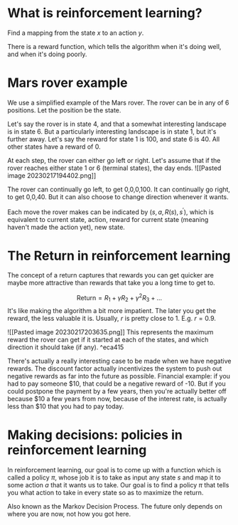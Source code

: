# What is reinforcement learning?
Find a mapping from the state $x$ to an action $y$. 

There is a reward function, which tells the algorithm when it's doing well, and when it's doing poorly. 

# Mars rover example
We use a simplified example of the Mars rover. 
The rover can be in any of 6 positions. Let the position be the state.

Let's say the rover is in state 4, and that a somewhat interesting landscape is in state 6. But a particularly interesting landscape is in state 1, but it's further away. Let's say the reward for state 1 is 100, and state 6 is 40. All other states have a reward of 0. 

At each step, the rover can either go left or right. Let's assume that if the rover reaches either state 1 or 6 (terminal states), the day ends.
![[Pasted image 20230217194402.png]]

The rover can continually go left, to get 0,0,0,100.
It can continually go right, to get 0,0,40.
But it can also choose to change direction whenever it wants. 

Each move the rover makes can be indicated by $(s,a,R(s), s^\prime)$, which is equivalent to current state, action, reward for current state (meaning haven't made the action yet), new state.

# The Return in reinforcement learning
The concept of a return captures that rewards you can get quicker are maybe more attractive than rewards that take you a long time to get to.

$$\text{Return}=R_{1}+\gamma R_{2}+\gamma^2R_3+...$$
It's like making the algorithm a bit more impatient. The later you get the reward, the less valuable it is.
Usually, $r$ is pretty close to 1. E.g. $r=0.9$.

![[Pasted image 20230217203635.png]]
This represents the maximum reward the rover can get if it started at each of the states, and which direction it should take (if any). ^eca415

There's actually a really interesting case to be made when we have negative rewards. The discount factor actually incentivizes the system to push out negative rewards as far into the future as possible.
Financial example: if you had to pay someone $10, that could be a negative reward of -10. But if you could postpone the payment by a few years, then you're actually better off because $10 a few years from now, because of the interest rate, is actually less than $10 that you had to pay today. 

# Making decisions: policies in reinforcement learning
In reinforcement learning, our goal is to come up with a function which is called a policy $\pi$, whose job it is to take as input any state $s$ and map it to some action $a$ that it wants us to take. 
Our goal is to find a policy $\pi$ that tells you what action to take in every state so as to maximize the return. 

Also known as the Markov Decision Process. The future only depends on where you are now, not how you got here. 